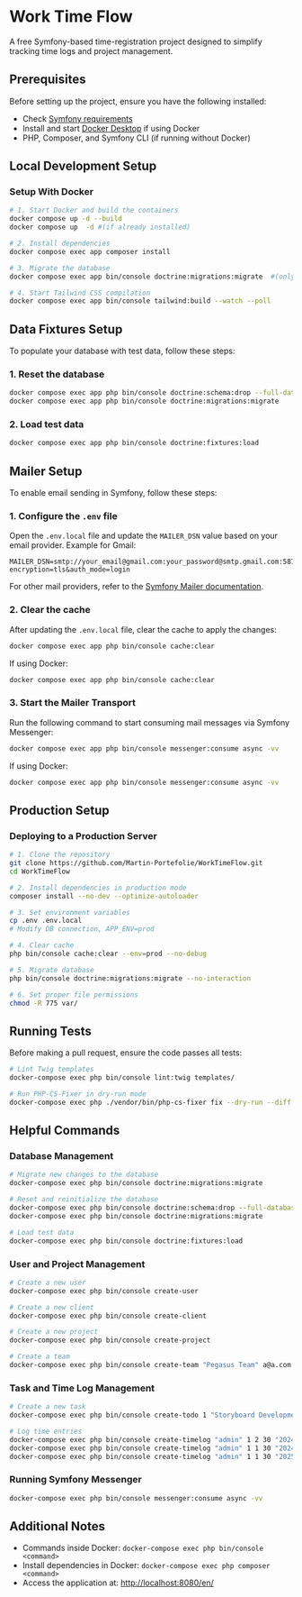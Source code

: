 # Work Time Flow

A free Symfony-based time-registration project designed to simplify tracking time logs and project management.

## Prerequisites
Before setting up the project, ensure you have the following installed:
- Check [Symfony requirements](https://symfony.com/doc/current/setup.html)
- Install and start [Docker Desktop](https://www.docker.com/products/docker-desktop/) if using Docker
- PHP, Composer, and Symfony CLI (if running without Docker)

## Local Development Setup



### Setup With Docker
```sh
# 1. Start Docker and build the containers
docker compose up -d --build
docker compose up  -d #(if already installed)

# 2. Install dependencies
docker compose exec app composer install

# 3. Migrate the database
docker compose exec app bin/console doctrine:migrations:migrate  #(only on install)

# 4. Start Tailwind CSS compilation
docker compose exec app bin/console tailwind:build --watch --poll
```

## Data Fixtures Setup
To populate your database with test data, follow these steps:

### 1. Reset the database
```sh
docker compose exec app php bin/console doctrine:schema:drop --full-database --force
docker compose exec app php bin/console doctrine:migrations:migrate
```


### 2. Load test data
```sh
docker compose exec app php bin/console doctrine:fixtures:load
```


## Mailer Setup

To enable email sending in Symfony, follow these steps:

### 1. Configure the `.env` file
Open the `.env.local` file and update the `MAILER_DSN` value based on your email provider. Example for Gmail:
```env
MAILER_DSN=smtp://your_email@gmail.com:your_password@smtp.gmail.com:587?encryption=tls&auth_mode=login
```
For other mail providers, refer to the [Symfony Mailer documentation](https://symfony.com/doc/current/mailer.html).

### 2. Clear the cache
After updating the `.env.local` file, clear the cache to apply the changes:
```sh
docker compose exec app php bin/console cache:clear
```
If using Docker:
```sh
docker compose exec app php bin/console cache:clear
```

### 3. Start the Mailer Transport
Run the following command to start consuming mail messages via Symfony Messenger:
```sh
docker compose exec app php bin/console messenger:consume async -vv
```
If using Docker:
```sh
docker compose exec app php bin/console messenger:consume async -vv
```

## Production Setup

### Deploying to a Production Server
```sh
# 1. Clone the repository
git clone https://github.com/Martin-Portefolie/WorkTimeFlow.git
cd WorkTimeFlow

# 2. Install dependencies in production mode
composer install --no-dev --optimize-autoloader

# 3. Set environment variables
cp .env .env.local
# Modify DB connection, APP_ENV=prod

# 4. Clear cache
php bin/console cache:clear --env=prod --no-debug

# 5. Migrate database
php bin/console doctrine:migrations:migrate --no-interaction

# 6. Set proper file permissions
chmod -R 775 var/
```

## Running Tests
Before making a pull request, ensure the code passes all tests:
```sh
# Lint Twig templates
docker-compose exec php bin/console lint:twig templates/

# Run PHP-CS-Fixer in dry-run mode
docker-compose exec php ./vendor/bin/php-cs-fixer fix --dry-run --diff
```

## Helpful Commands

### Database Management
```sh
# Migrate new changes to the database
docker-compose exec php bin/console doctrine:migrations:migrate

# Reset and reinitialize the database
docker-compose exec php bin/console doctrine:schema:drop --full-database --force
docker-compose exec php bin/console doctrine:migrations:migrate

# Load test data
docker-compose exec php bin/console doctrine:fixtures:load
```

### User and Project Management
```sh
# Create a new user
docker-compose exec php bin/console create-user

# Create a new client
docker-compose exec php bin/console create-client

# Create a new project
docker-compose exec php bin/console create-project

# Create a team
docker-compose exec php bin/console create-team "Pegasus Team" a@a.com b@b.com --projectName="Project Pegasus"
```

### Task and Time Log Management
```sh
# Create a new task
docker-compose exec php bin/console create-todo 1 "Storyboard Development"  "2025-02-20" "2025-02-22"

# Log time entries
docker-compose exec php bin/console create-timelog "admin" 1 2 30 "2024-11-22" "Completed the storyboard initial draft"
docker-compose exec php bin/console create-timelog "admin" 1 1 30 "2024-11-20" "Completed the storyboard initial draft 2"
docker-compose exec php bin/console create-timelog "admin" 1 1 30 "2025-02-20" "Completed the storyboard initial draft 3"
```

### Running Symfony Messenger
```sh
docker-compose exec php bin/console messenger:consume async -vv
```

## Additional Notes
- Commands inside Docker: `docker-compose exec php bin/console <command>`
- Install dependencies in Docker: `docker-compose exec php composer <command>`
- Access the application at: [http://localhost:8080/en/](http://localhost:8080/en/)


